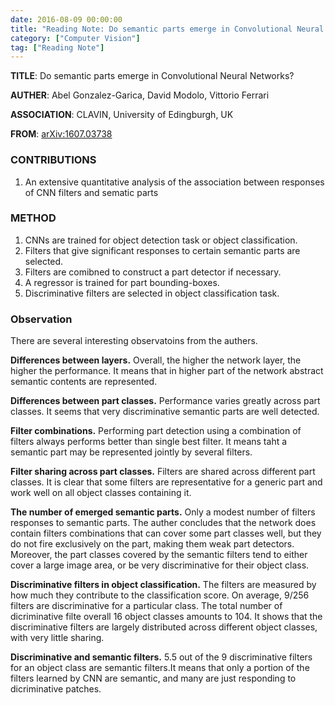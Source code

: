 ```yaml
---
date: 2016-08-09 00:00:00
title: "Reading Note: Do semantic parts emerge in Convolutional Neural Networks"
category: ["Computer Vision"]
tag: ["Reading Note"]
---
```


**TITLE**: Do semantic parts emerge in Convolutional Neural Networks?

**AUTHER**: Abel Gonzalez-Garica, David Modolo, Vittorio Ferrari

**ASSOCIATION**: CLAVIN, University of Edingburgh, UK

**FROM**: [arXiv:1607.03738](http://arxiv.org/abs/1607.03738)

### CONTRIBUTIONS ###

1. An extensive quantitative analysis of the association between responses of CNN filters and sematic parts 

### METHOD ###

1. CNNs are trained for object detection task or object classification.
2. Filters that give significant responses to certain semantic parts are selected.
3. Filters are comibned to construct a part detector if necessary.
4. A regressor is trained for part bounding-boxes.
5. Discriminative filters are selected in object classification task.

### Observation ###

There are several interesting observatoins from the authers.

**Differences between layers.** Overall, the higher the network layer, the higher the performance. It means that in higher part of the network abstract semantic contents are represented.

**Differences between part classes.** Performance varies greatly across part classes. It seems that very discriminative semantic parts are well detected.

**Filter combinations.** Performing part detection using a combination of filters always performs better than single best filter. It means taht a semantic part may be represented jointly by several filters.

**Filter sharing across part classes.** Filters are shared across different part classes. It is clear that some filters are representative for a generic part and work well on all object classes containing it.

**The number of emerged semantic parts.** Only a modest number of filters responses to semantic parts. The auther concludes that the network does contain filters combinations that can cover some part classes well, but they do not fire exclusively on the part, making them weak part detectors. Moreover, the part classes covered by the semantic filters tend to either cover a large image area, or be very discriminative for their object class.

**Discriminative filters in object classification.** The filters are measured by how much they contribute to the classification score. On average, 9/256 filters are discriminative for a particular class. The total number of dicriminative filte overall 16 object classes amounts to 104. It shows that the discriminative filters are largely distributed across different object classes, with very little sharing.

**Discriminative and semantic filters.** 5.5 out of the 9 discriminative filters for an object class are semantic filters.It means that only a portion of the filters learned by CNN are semantic, and many are just responding to dicriminative patches.